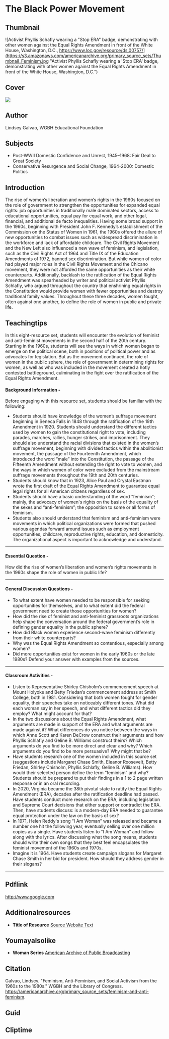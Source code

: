 # The Black Power Movement

## Thumbnail

![Activist Phyllis Schafly wearing a "Stop ERA" badge, demonstrating with other women against the Equal Rights Amendment in front of the White House, Washington, D.C., https://www.loc.gov/resource/ds.00757/](https://s3.amazonaws.com/americanarchive.org/primary_source_sets/Thumbnail_Feminism.jpg "Activist Phyllis Schafly wearing a 'Stop ERA' badge, demonstrating with other women against the Equal Rights Amendment in front of the White House, Washington, D.C.")

## Cover
  <img class="educator-resource-cover" src="https://s3.amazonaws.com/americanarchive.org/primary_source_sets/Main_Feminism.jpg"/>

## Author

Lindsey Galvao, WGBH Educational Foundation

## Subjects

- Post-WWII Domestic Confidence and Unrest, 1945–1968: Fair Deal to Great Society
- Conservative Resurgence and Social Change, 1964-2000: Domestic Politics

## Introduction

The rise of women’s liberation and women’s rights in the 1960s focused on the role of government to strengthen the opportunities for expanded equal rights: job opportunities in traditionally male dominated sectors, access to educational opportunities, equal pay for equal work, and other legal, financial, and additional de facto inequalities. Having some broad support in the 1960s, beginning with President John F. Kennedy’s establishment of the Commission on the Status of Women in 1961, the 1960s offered the allure of new opportunities to combat issues such as widespread discrimination in the workforce and lack of affordable childcare. The Civil Rights Movement and the New Left also influenced a new wave of feminism, and legislation, such as the Civil Rights Act of 1964 and Title IX of the Education Amendments of 1972, banned sex discrimination. But while women of color had played major roles in the Civil Rights Movement and the Chicano movement, they were not afforded the same opportunities as their white counterparts. Additionally, backlash to the ratification of the Equal Rights Amendment was spearheaded by writer and political activist Phyllis Schlafly, who argued throughout the country that enshrining equal rights in the Constitution would provide women with fewer opportunities and destroy traditional family values. Throughout these three decades, women fought, often against one another, to define the role of women in public and private life. 

## Teachingtips

In this eight-resource set, students will encounter the evolution of feminist and anti-feminist movements in the second half of the 20th century. Starting in the 1960s, students will see the ways in which women began to emerge on the political scene, both in positions of political power and as advocates for legislation. But as the movement continued, the role of women in the public sphere, the role of government in determining rights for women, as well as who was included in the movement created a hotly contested battleground, culminating in the fight over the ratification of the Equal Rights Amendment.

#### Background Information -

Before engaging with this resource set, students should be familiar with the following:
- Students should have knowledge of the women’s suffrage movement beginning in Seneca Falls in 1848 through the ratification of the 19th Amendment in 1920. Students should understand the different tactics used by women to gain the constitutional right to vote, including parades, marches, rallies, hunger strikes, and imprisonment. They should also understand the racial divisions that existed in the women’s suffrage movement, beginning with divided tactics within the abolitionist movement, the passage of the Fourteenth Amendment, which introduced the word “male” into the Constitution, the passage of the Fifteenth Amendment without extending the right to vote to women, and the ways in which women of color were excluded from the mainstream suffrage movements throughout the 19th and 20th centuries.
- Students should know that in 1923, Alice Paul and Crystal Eastman wrote the first draft of the Equal Rights Amendment to guarantee equal legal rights for all American citizens regardless of sex.
- Students should have a basic understanding of the word “feminism”; mainly, the advocacy of women's rights on the basis of the equality of the sexes and “anti-feminism”; the opposition to some or all forms of feminism.
- Students also should understand that feminism and anti-feminism were movements in which political organizations were formed that pushed various agendas forward around issues such as employment opportunities, childcare, reproductive rights, education, and domesticity. The organizational aspect is important to acknowledge and understand.

<hr>

#### Essential Question - 

How did the rise of women’s liberation and women’s rights movements in the 1960s shape the role of women in public life?

<hr>

#### General Discussion Questions -
- To what extent have women needed to be responsible for seeking opportunities for themselves, and to what extent did the federal government need to create those opportunities for women? 
- How did the rise of feminist and anti-feminist grassroots organizations help shape the conversation around the federal government’s role in defining gender equality in the public sphere?
- How did Black women experience second-wave feminism differently from their white counterparts?
- Why was the Equal Rights Amendment so contentious, especially among women?
- Did more opportunities exist for women in the early 1960s or the late 1980s? Defend your answer with examples from the sources. 

<hr>

#### Classroom Activities -

- Listen to Representative Shirley Chisholm’s commencement speech at Mount Holyoke and Betty Friedan’s commencement address at Smith College, both in 1981. Considering that both women fought for gender equality, their speeches take on noticeably different tones. What did each woman say in her speech, and what different tactics did they employ? What might account for that? 
- In the two discussions about the Equal Rights Amendment, what arguments are made in support of the ERA and what arguments are made against it? What differences do you notice between the ways in which Anne Scott and Karen DeCrow construct their arguments and how Phyllis Schlafly and Geline B. Williams construct theirs? Which arguments do you find to be more direct and clear and why? Which arguments do you find to be more persuasive? Why might that be?
- Have students research one of the women included in this source set (suggestions include Margaret Chase Smith, Eleanor Roosevelt, Betty Friedan, Shirley Chisholm, Phyllis Schlafly, Geline B. Williams). How would their selected person define the term “feminism” and why? Students should be prepared to put their findings in a 1 to 2 page written response or in an oral recording.
- In 2020, Virginia became the 38th pivotal state to ratify the Equal Rights Amendment (ERA), decades after the ratification deadline had passed. Have students conduct more research on the ERA, including legislation and Supreme Court decisions that either support or contradict the ERA. Then, have students discuss: is a modern-day ERA needed to guarantee equal protection under the law on the basis of sex? 
- In 1971, Helen Reddy's song “I Am Woman” was released and became a number one hit the following year, eventually selling over one million copies as a single. Have students listen to “I Am Woman” and follow along with the lyrics. After discussing what the song means, students should write their own songs that they best feel encapsulates the feminist movement of the 1960s and 1970s.
- Imagine it is 1964. Have students create campaign slogans for Margaret Chase Smith in her bid for president. How should they address gender in their slogans?

<hr>

## Pdflink

http://www.google.com

## Additionalresources

- <b>Title of Resource</b> [Source Website Text](http://www.google.com/)

## Youmayalsolike

- <b>Woman Series</b> [American Archive of Public Broadcasting](https://americanarchive.org/special_collections/woman-series)


## Citation

Galvao, Lindsey. "Feminism, Anti-Feminism, and Social Activism from the 1960s to the 1980s." WGBH and the Library of Congress. https://americanarchive.org/primary_source_sets/feminism-and-anti-feminism.

## Guid
## Cliptime
